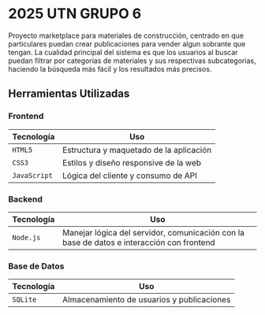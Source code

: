 # 2025 UTN GRUPO 6
Proyecto marketplace para materiales de construcción, centrado en que particulares puedan crear publicaciones para vender algun sobrante que tengan. La cualidad principal del sistema es que los usuarios al buscar puedan filtrar por categorias de materiales y sus respectivas subcategorias, haciendo la búsqueda más fácil y los resultados más precisos.

## Herramientas Utilizadas

### Frontend

| Tecnología | Uso |
|------------|-----|
| `HTML5` | Estructura y maquetado de la aplicación |
| `CSS3` | Estilos y diseño responsive de la web |
| `JavaScript` | Lógica del cliente y consumo de API |

### Backend

| Tecnología | Uso |
|------------|-----|
| `Node.js` | Manejar lógica del servidor, comunicación con la base de datos e interacción con frontend |

### Base de Datos

| Tecnología | Uso |
|------------|-----|
| `SQLite` | Almacenamiento de usuarios y publicaciones |

